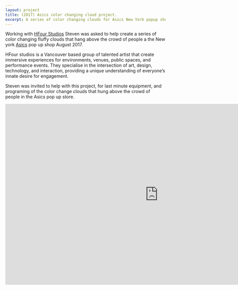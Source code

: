 ```yaml
---
layout: project
title: (2017) Asics color changing cloud project.
excerpt: A series of color changing clouds for Asics New York popup shop.
---
```


Working with [HFour Studios](http://hfour.ca/) Steven was asked to help create a series of color changing fluffy clouds that hang above the crowd of people a the New york [Asics](http://www.asics.com/us/en-us/) pop up shop August 2017. 

HFour studios is a Vancouver based group of talented artist that create immersive experiences for environments, venues, public spaces, and performance events. They specialise in the intersection of art, design, technology, and interaction, providing a unique understanding of everyone’s innate desire for engagement. 

Steven was invited to help with this project, for last minute equipment, and programing of the color change clouds that hung above the crowd of people in the Asics pop up store. 

<iframe src="https://docs.google.com/presentation/d/e/2PACX-1vS3y-Y11F7W2zxPLS7gliCpbCX4CcYWFzHFkTWAbqD6ju0b85PaI39aCxuH2BLQ4gj56ZmJ2rKNaESw/embed?start=true&loop=true&delayms=3000" frameborder="0" width="960" height="569" allowfullscreen="true" mozallowfullscreen="true" webkitallowfullscreen="true"></iframe>
